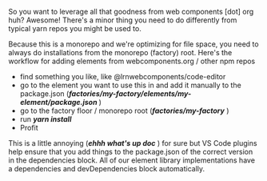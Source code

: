 <p>So you want to leverage all that goodness from web components [dot] org huh? Awesome! There's a minor thing you need to do differently from typical yarn repos you might be used to.</p>
<p>Because this is a monorepo and we're optimizing for file space, you need to always do installations from the monorepo (factory) root. Here's the workflow for adding elements from webcomponents.org / other npm repos</p>
<ul><li>find something you like, like @lrnwebcomponents/code-editor</li>
<li>go to the element you want to use this in and add it manually to the package.json (<b><i>factories/my-factory/elements/my-element/package.json</i>
</b>
)</li>

<li>go to the factory floor / monorepo root (<i><b>factories/my-factory</b>
</i>
)</li>
<li>run <i><b>yarn install</b>
</i>
</li>
<li>Profit</li>
</ul>
<a11y-gif-player src="https://media2.giphy.com/media/67ThRZlYBvibtdF9JH/giphy.gif" src-without-animation="https://media2.giphy.com/media/67ThRZlYBvibtdF9JH/480w_s.jpg" alt="bugs bunny counting money by WB Looney Tunes" resource="#d0403aa6-2eff-1bfa-fdec" prefix="oer:http://oerschema.org/ schema:http://schema.org/ dc:http://purl.org/dc/terms/ foaf:http://xmlns.com/foaf/0.1/ cc:http://creativecommons.org/ns# bib:http://bib.schema.org " style="width: 25%;"></a11y-gif-player>
<p><span style="caret-color: rgb(0, 0, 0);">This is a little annoying (<i><b>ehhh what's up doc</b>
</i>
) for sure but VS Code plugins help ensure that you add things to the package.json of the correct version in the dependencies block. All of our element library implementations have a dependencies and devDependencies block automatically.</span></p>
